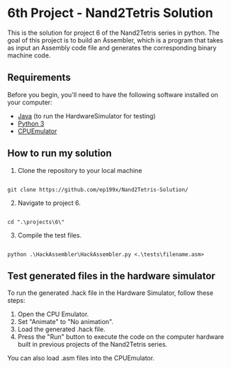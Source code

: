# 6th Project - Nand2Tetris Solution

This is the solution for project 6 of the Nand2Tetris series in python. The goal of this project is to build an Assembler, which is a program that takes as input an Assembly code file and generates the corresponding binary machine code.

## Requirements

Before you begin, you'll need to have the following software installed on your computer:

- [Java](https://www.java.com/download) (to run the HardwareSimulator for testing)
- [Python 3](https://www.python.org/downloads/)
- [CPUEmulator](https://www.nand2tetris.org/software)

## How to run my solution

1. Clone the repository to your local machine

```shell

git clone https://github.com/ep199x/Nand2Tetris-Solution/

```

2. Navigate to project 6.

```shell

cd ".\projects\6\"

```

3. Compile the test files. 

```shell

python .\HackAssembler\HackAssembler.py <.\tests\filename.asm>

```

## Test generated files in the hardware simulator

To run the generated .hack file in the Hardware Simulator, follow these steps:

1. Open the CPU Emulator.
2. Set "Animate" to "No animation".
3. Load the generated .hack file.
4. Press the "Run" button to execute the code on the computer hardware built in previous projects of the Nand2Tetris series.

You can also load .asm files into the CPUEmulator.
